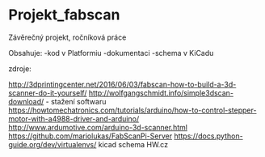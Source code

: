 # Projekt_fabscan
Závěrečný projekt, ročníková práce

Obsahuje:
	-kod v Platformiu
	-dokumentaci
	-schema v KiCadu 

zdroje:

http://3dprintingcenter.net/2016/06/03/fabscan-how-to-build-a-3d-scanner-do-it-yourself/
http://wolfgangschmidt.info/simple3dscan-download/  - stažení softwaru
https://howtomechatronics.com/tutorials/arduino/how-to-control-stepper-motor-with-a4988-driver-and-arduino/ 
http://www.ardumotive.com/arduino-3d-scanner.html
https://github.com/mariolukas/FabScanPi-Server
https://docs.python-guide.org/dev/virtualenvs/
kicad schema HW.cz



